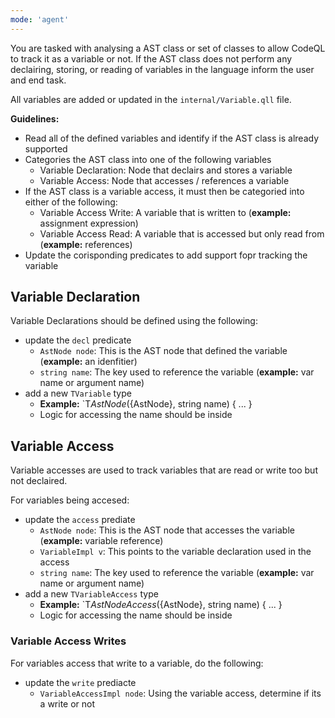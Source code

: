 ```yaml
---
mode: 'agent'
---
```


You are tasked with analysing a AST class or set of classes to allow CodeQL to track it as a variable or not.
If the AST class does not perform any declairing, storing, or reading of variables in the language inform the user and end task.

All variables are added or updated in the `internal/Variable.qll` file.

**Guidelines:**

- Read all of the defined variables and identify if the AST class is already supported
- Categories the AST class into one of the following variables
  - Variable Declaration: Node that declairs and stores a variable
  - Variable Access: Node that accesses / references a variable
- If the AST class is a variable access, it must then be categoried into either of the following:
  - Variable Access Write: A variable that is written to (**example:** assignment expression)
  - Variable Access Read: A variable that is accessed but only read from (**example:** references)
- Update the corisponding predicates to add support fopr tracking the variable

## Variable Declaration

Variable Declarations should be defined using the following:

- update the `decl` predicate
  - `AstNode node`: This is the AST node that defined the variable (**example:** an idenfitier)
  - `string name`: The key used to reference the variable (**example:** var name or argument name)
- add a new `TVariable` type
  - **Example:** `T${AstNode}(${AstNode}, string name) { ... }
  - Logic for accessing the name should be inside

## Variable Access

Variable accesses are used to track variables that are read or write too but not declaired.

For variables being accesed:

- update the `access` prediate
  - `AstNode node`: This is the AST node that accesses the variable (**example:** variable reference)
  - `VariableImpl v`: This points to the variable declaration used in the access
  - `string name`: The key used to reference the variable (**example:** var name or argument name)
- add a new `TVariableAccess` type
  - **Example:** `T${AstNode}Access(${AstNode}, string name) { ... }
  - Logic for accessing the name should be inside

### Variable Access Writes

For variables access that write to a variable, do the following:

- update the `write` prediacte
  - `VariableAccessImpl node`: Using the variable access, determine if its a write or not
